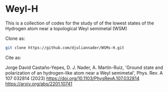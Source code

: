# Weyl-H
This is a collection of codes for the study of of the lowest states of the Hydrogen atom near a topological Weyl semimetal (WSM) 

Clone as:

```bash
git clone https://github.com/djuliannader/WSMs-H.git
```

Cite as:

Jorge David Castaño-Yepes, D. J. Nader, A. Martín-Ruiz, 'Ground state and polarization of an hydrogen-like atom near a Weyl semimetal', Phys. Rev. A 107 032814 (2023)
https://doi.org/10.1103/PhysRevA.107.032814
https://arxiv.org/abs/2201.10741
